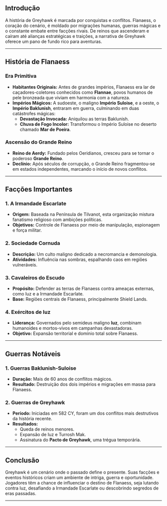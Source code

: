 ## Introdução

A história de Greyhawk é marcada por conquistas e conflitos. Flanaess, o coração do cenário, é moldado por migrações humanas, guerras mágicas e o constante embate entre facções rivais. De reinos que ascenderam e caíram até alianças estratégicas e traições, a narrativa de Greyhawk oferece um pano de fundo rico para aventuras.

---

## História de Flanaess

### Era Primitiva
- **Habitantes Originais:** Antes de grandes impérios, Flanaess era lar de caçadores-coletores conhecidos como **Flannae**, povos humanos de pele bronzeada que viviam em harmonia com a natureza.
- **Impérios Mágicos:** A sudoeste, o maligno **Império Suloise**, e a oeste, o **Império Baklunish**, entraram em guerra, culminando em duas catástrofes mágicas:
  - **Devastação Invocada:** Aniquilou as terras Baklunish.
  - **Chuva de Fogo Incolor:** Transformou o Império Suloise no deserto chamado **Mar de Poeira**.

### Ascensão do Grande Reino
- **Reino de Aerdy:** Fundado pelos Oeridianos, cresceu para se tornar o poderoso **Grande Reino**.
- **Declínio:** Após séculos de corrupção, o Grande Reino fragmentou-se em estados independentes, marcando o início de novos conflitos.

---

## Facções Importantes

### 1. **A Irmandade Escarlate**
- **Origem:** Baseada na Península de Tilvanot, esta organização mistura fanatismo religioso com ambições políticas.
- **Objetivos:** Controle de Flanaess por meio de manipulação, espionagem e força militar.

### 2. **Sociedade Cornuda**
- **Descrição:** Um culto maligno dedicado a necromancia e demonologia.
- **Atividades:** Influência nas sombras, espalhando caos em regiões vulneráveis.

### 3. **Cavaleiros do Escudo**
- **Propósito:** Defender as terras de Flanaess contra ameaças externas, como Iuz e a Irmandade Escarlate.
- **Base:** Regiões centrais de Flanaess, principalmente Shield Lands.

### 4. **Exércitos de Iuz**
- **Liderança:** Governados pelo semideus maligno **Iuz**, combinam humanoides e mortos-vivos em campanhas devastadoras.
- **Objetivo:** Expansão territorial e domínio total sobre Flanaess.

---

## Guerras Notáveis

### 1. **Guerras Baklunish-Suloise**
- **Duração:** Mais de 60 anos de conflitos mágicos.
- **Resultado:** Destruição dos dois impérios e migrações em massa para Flanaess.

### 2. **Guerras de Greyhawk**
- **Período:** Iniciadas em 582 CY, foram um dos conflitos mais destrutivos da história recente.
- **Resultados:**
  - Queda de reinos menores.
  - Expansão de Iuz e Turrosh Mak.
  - Assinatura do **Pacto de Greyhawk**, uma trégua temporária.

---

## Conclusão

Greyhawk é um cenário onde o passado define o presente. Suas facções e eventos históricos criam um ambiente de intriga, guerra e oportunidade. Jogadores têm a chance de influenciar o destino de Flanaess, seja lutando contra Iuz, desafiando a Irmandade Escarlate ou descobrindo segredos de eras passadas.

---